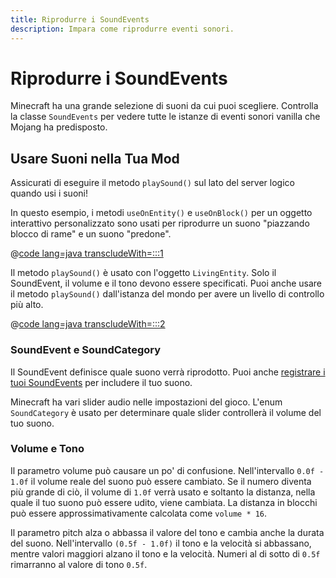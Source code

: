 ```yaml
---
title: Riprodurre i SoundEvents
description: Impara come riprodurre eventi sonori.
---
```


# Riprodurre i SoundEvents

Minecraft ha una grande selezione di suoni da cui puoi scegliere. Controlla la classe `SoundEvents` per vedere tutte le istanze di eventi sonori vanilla che Mojang ha predisposto.

## Usare Suoni nella Tua Mod

Assicurati di eseguire il metodo `playSound()` sul lato del server logico quando usi i suoni!

In questo esempio, i metodi `useOnEntity()` e `useOnBlock()` per un oggetto interattivo personalizzato sono usati per riprodurre un suono "piazzando blocco di rame" e un suono "predone".

@[code lang=java transcludeWith=:::1](@/reference/latest/src/main/java/com/example/docs/item/CustomSoundItem.java)

Il metodo `playSound()` è usato con l'oggetto `LivingEntity`. Solo il SoundEvent, il volume e il tono devono essere specificati. Puoi anche usare il metodo `playSound()` dall'istanza del mondo per avere un livello di controllo più alto.

@[code lang=java transcludeWith=:::2](@/reference/latest/src/main/java/com/example/docs/item/CustomSoundItem.java)

### SoundEvent e SoundCategory

Il SoundEvent definisce quale suono verrà riprodotto. Puoi anche [registrare i tuoi SoundEvents](./custom.md) per includere il tuo suono.

Minecraft ha vari slider audio nelle impostazioni del gioco. L'enum `SoundCategory` è usato per determinare quale slider controllerà il volume del tuo suono.

### Volume e Tono

Il parametro volume può causare un po' di confusione. Nell'intervallo `0.0f - 1.0f` il volume reale del suono può essere cambiato. Se il numero diventa più grande di ciò, il volume di `1.0f` verrà usato e soltanto la distanza, nella quale il tuo suono può essere udito, viene cambiata. La distanza in blocchi può essere approssimativamente calcolata come `volume * 16`.

Il parametro pitch alza o abbassa il valore del tono e cambia anche la durata del suono. Nell'intervallo `(0.5f - 1.0f)` il tono e la velocità si abbassano, mentre valori maggiori alzano il tono e la velocità. Numeri al di sotto di `0.5f` rimarranno al valore di tono `0.5f`.
